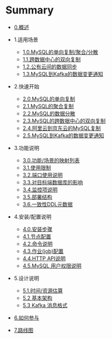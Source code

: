 # Summary

* [0.概述](0/0_overview.md)
* 1.适用场景
	* [1.0.MySQL的单向复制/聚合/分散](1/1.0_mysql_replication.md)
	* [1.1.跨数据中心的双向复制](1/1.1_bidirectional_replication.md)
	* [1.2.公有云间的数据同步](1/1.2_sync_between_cloud.md)
	* [1.3.MySQL到Kafka的数据变更通知](1/1.3_mysql_kafka.md)
* 2.快速开始
	* [2.0.MySQL的单向复制](2/2.0_mysql_replication_1_1.md)
	* [2.1.MySQL的聚合复制](2/2.1_mysql_replication_n_1.md)
	* [2.2.MySQL的数据分散](2/2.2_mysql_replication_1_n.md)
	* [2.3.MySQL的跨数据中心的双向复制](2/2.3_dc_to_dc_bidirectional.md)
	* [2.4.阿里云到京东云的MySQL复制](2/2.4_ali_to_jd.md)
	* [2.5.MySQL到Kafka的数据变更通知](2/2.5_mysql_kafka.md)
* 3.功能说明
	* [3.0.功能/场景的映射列表](3/3.0_function_scenario_mapping.md)
	* [3.1.使用限制](3/3.1_limitation.md)
	* [3.2.端口使用说明](3/3.2_ports.md)
	* [3.3.对目标端数据库的影响](3/3.3_impact_on_dest.md)
	* [3.4.监控项说明](3/3.4_metrics.md)
	* [3.5.部署结构](3/3.5_deployment.md)
	* [3.6.一致性DDL元数据](3/3.6_DDL.md)
* 4.安装/配置说明
	* [4.0.安装步骤](4/4.0_installation.md)
	* [4.1.节点配置](4/4.1_node_configuration.md)
	* [4.2.命令说明](4/4.2_command.md)
	* [4.3.作业(job)配置](4/4.3_job_configuration.md)
	* [4.4.HTTP API说明](4/4.4_http_api.md)
	* [4.5.MySQL 用户权限说明](4/4.5_mysql_user_privileges.md)

* 5.设计说明
	* [5.1.时间/资源估算](5/5.1_resource_estimation.md)
	* [5.2 基本架构](5/5.2_architecture.md)
	* [5.3 Kafka 消息格式](5/5.3_kafka_message_format.md)
* [6.如何参与](6/howto_contribute.md)
* [7.路线图](7/7_roadmap.md)
